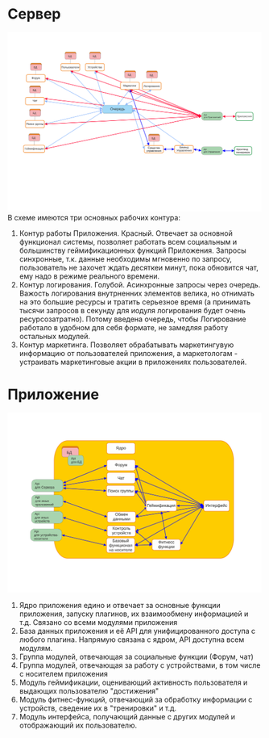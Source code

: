 # Сервер
![Cхема сервера](Images/serverFull.svg "Полная схема сервера")
В схеме имеются три основных рабочих контура:
1. Контур работы Приложения. Красный. Отвечает за основной функционал системы, позволяет работать всем социальным и большинству геймификационных функций Приложения. Запросы синхронные, т.к. данные необходимы мгновенно по запросу, пользователь не захочет ждать десяткеи минут, пока обновится чат, ему надо в режиме реального времени.
2. Контур логирования. Голубой. Асинхронные запросы через очередь. Важость логирования внутрненних элементов велика, но отнимать на это большие ресурсы и тратить серьезное время (а принимать тысячи запросов в секунду для иодуля логирования будет очень ресурсозатратно). Потому введена очередь, чтобы Логирование работало в удобном для себя формате, не замедляя работу остальных модулей.
3. Контур маркетинга. Позволяет обрабатывать маркетингувую информацию от пользователей приложения, а маркетологам - устраивать маркетинговые акции в приложениях пользователей.


# Приложение
![Cхема приложения](Images/applicationFull.svg "Полная схема приложения")
1. Ядро приложения едино и отвечает за основные функции приложения, запуску плагинов, их взаимообмену информацией и т.д. Связано со всеми модулями приложения
2. База данных приложения и её API для унифицированного доступа с любого плагина. Напрямую связана с ядром, API доступна всем модулям.
3. Группа модулей, отвечающая за социальные функции (Форум, чат)
4. Группа модулей, отвечающая за работу с устройствами, в том числе с носителем приложения
5. Модуль геймификации, оценивающий активность пользователя и выдающих пользователю "достижения" 
6. Модуль фитнес-функций, отвечающий за обработку информации с устройств, сведение их в "тренировки" и т.д.
7. Модуль интерфейса, получающий данные с других модулей и отображающий их пользователю.